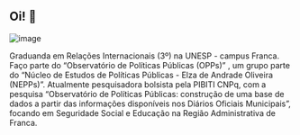 ## Oi! 👋

![image](https://github.com/user-attachments/assets/35d89c99-1409-4e5e-b42f-6f2a3388715f)

Graduanda em Relações Internacionais (3º) na UNESP - campus Franca. Faço parte do “Observatório de Políticas Públicas (OPPs)” , um grupo parte do “Núcleo de Estudos de Políticas Públicas - Elza de Andrade Oliveira (NEPPs)”. Atualmente pesquisadora bolsista pela PIBITI CNPq, com a pesquisa “Observatório de Políticas Públicas: construção de uma base de dados a partir das informações disponíveis nos Diários Oficiais Municipais”, focando em Seguridade Social e Educação na Região Administrativa de Franca.
 <!--
**anagalvesr/anagalvesr** is a ✨ _special_ ✨ repository because its `README.md` (this file) appears on your GitHub profile.

Here are some ideas to get you started:

- 🔭 I’m currently working on ...
- 🌱 I’m currently learning ...
- 👯 I’m looking to collaborate on ...
- 🤔 I’m looking for help with ...
- 💬 Ask me about ...
- 📫 How to reach me: ...
- 😄 Pronouns: ...
- ⚡ Fun fact: ...
-->
